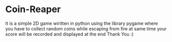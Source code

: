 # Coin-Reaper
It is a simple 2D game wiritten in python using the library pygame where you have to collect random coins while escaping from fire at same time your score will be recorded and displayed at the end
Thank You :)
